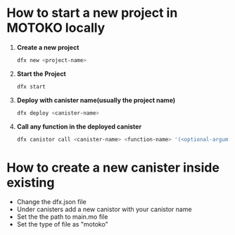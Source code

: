 # How to start a new project in MOTOKO locally

1. **Create a new project**
    ```bash
    dfx new <project-name>
    ```

2. **Start the Project**
    ```bash
    dfx start
    ```
3. **Deploy with canister name(usually the project name)**
    ```bash
    dfx deploy <canister-name>
    ```
4. **Call any function in the deployed canister**
    ```bash
    dfx canistor call <canister-name> <function-name> '(<optional-arguments>)'
    ```

# How to create a new canister inside existing

- Change the dfx.json file
- Under canisters add a new canistor with your canistor name
- Set the the path to main.mo file
- Set the type of file as "motoko"